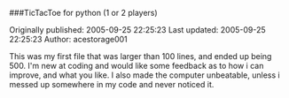 ###TicTacToe for python (1 or 2 players)

Originally published: 2005-09-25 22:25:23
Last updated: 2005-09-25 22:25:23
Author: acestorage001 

This was my first file that was larger than 100 lines, and ended up being 500. I'm new at coding and would like some feedback as to how i can improve, and what you like. I also made the computer unbeatable, unless i messed up somewhere in my code and never noticed it.